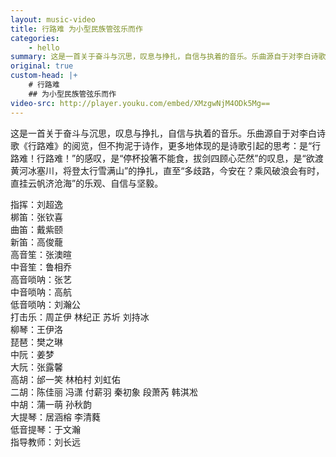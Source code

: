 ```yaml
---
layout: music-video
title: 行路难 为小型民族管弦乐而作
categories:
    - hello
summary: 这是一首关于奋斗与沉思，叹息与挣扎，自信与执着的音乐。乐曲源自于对李白诗歌《行路难》的阅览，但不拘泥于诗作，更多地体现的是诗歌引起的思考：是“行路难！行路难！”的感叹，是“停杯投箸不能食，拔剑四顾心茫然”的叹息，是“欲渡黄河冰塞川，将登太行雪满山”的挣扎，直至“多歧路，今安在？乘风破浪会有时，直挂云帆济沧海”的乐观、自信与坚毅。
original: true
custom-head: |+
    # 行路难
    ## 为小型民族管弦乐而作
video-src: http://player.youku.com/embed/XMzgwNjM4ODk5Mg==
---
```


这是一首关于奋斗与沉思，叹息与挣扎，自信与执着的音乐。乐曲源自于对李白诗歌《行路难》的阅览，但不拘泥于诗作，更多地体现的是诗歌引起的思考：是“行路难！行路难！”的感叹，是“停杯投箸不能食，拔剑四顾心茫然”的叹息，是“欲渡黄河冰塞川，将登太行雪满山”的挣扎，直至“多歧路，今安在？乘风破浪会有时，直挂云帆济沧海”的乐观、自信与坚毅。

指挥：刘超逸<br />
梆笛：张钦喜<br />
曲笛：戴紫颐<br />
新笛：高俊蘢<br />
高音笙：张澳暄<br />
中音笙：鲁相乔<br />
高音唢呐：张艺<br />
中音唢呐：高航<br />
低音唢呐：刘瀚公<br />
打击乐：周芷伊 林纪正 苏圻 刘持冰<br />
柳琴：王伊洛<br />
琵琶：樊之琳<br />
中阮：姜梦<br />
大阮：张露馨<br />
高胡：邰一笑 林柏村 刘虹佑<br />
二胡：陈佳丽 冯潇 付薪羽 秦初象 段萧芮 韩淇凇<br />
中胡：蒲一萌 孙秋韵<br />
大提琴：居涵榕 李清蕤<br />
低音提琴：于文瀚<br />
指导教师：刘长远